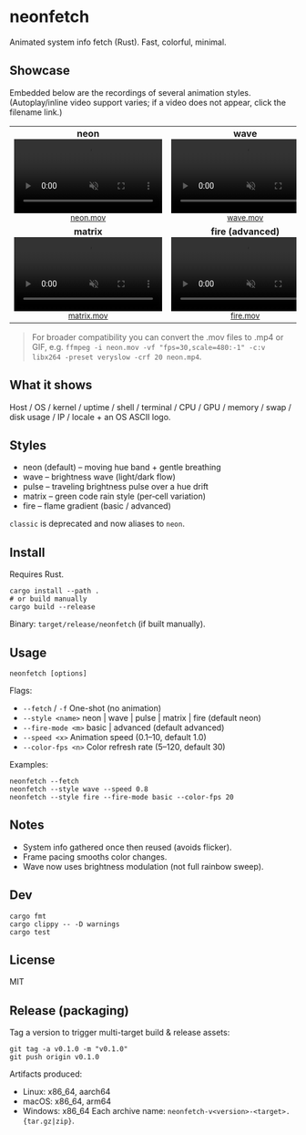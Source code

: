 # neonfetch

Animated system info fetch (Rust). Fast, colorful, minimal.

## Showcase
Embedded below are the recordings of several animation styles. (Autoplay/inline video support varies; if a video does not appear, click the filename link.)

<table>
	<tr>
		<td align="center">
			<b>neon</b><br>
			<video src="neon.mov" width="260" muted loop playsinline autoplay></video><br>
			<sub><a href="neon.mov">neon.mov</a></sub>
		</td>
		<td align="center">
			<b>wave</b><br>
			<video src="wave.mov" width="260" muted loop playsinline autoplay></video><br>
			<sub><a href="wave.mov">wave.mov</a></sub>
		</td>
	</tr>
	<tr>
		<td align="center">
			<b>matrix</b><br>
			<video src="matrix.mov" width="260" muted loop playsinline autoplay></video><br>
			<sub><a href="matrix.mov">matrix.mov</a></sub>
		</td>
		<td align="center">
			<b>fire (advanced)</b><br>
			<video src="fire.mov" width="260" muted loop playsinline autoplay></video><br>
			<sub><a href="fire.mov">fire.mov</a></sub>
		</td>
	</tr>
</table>

> For broader compatibility you can convert the .mov files to .mp4 or GIF, e.g. `ffmpeg -i neon.mov -vf "fps=30,scale=480:-1" -c:v libx264 -preset veryslow -crf 20 neon.mp4`.

## What it shows
Host / OS / kernel / uptime / shell / terminal / CPU / GPU / memory / swap / disk usage / IP / locale + an OS ASCII logo.

## Styles
- neon (default) – moving hue band + gentle breathing
- wave – brightness wave (light/dark flow)
- pulse – traveling brightness pulse over a hue drift
- matrix – green code rain style (per‑cell variation)
- fire – flame gradient (basic / advanced)

`classic` is deprecated and now aliases to `neon`.

## Install
Requires Rust.

```
cargo install --path .
# or build manually
cargo build --release
```
Binary: `target/release/neonfetch` (if built manually).

## Usage
```
neonfetch [options]
```
Flags:
- `--fetch` / `-f`     One-shot (no animation)
- `--style <name>`     neon | wave | pulse | matrix | fire (default neon)
- `--fire-mode <m>`    basic | advanced (default advanced)
- `--speed <x>`        Animation speed (0.1–10, default 1.0)
- `--color-fps <n>`    Color refresh rate (5–120, default 30)

Examples:
```
neonfetch --fetch
neonfetch --style wave --speed 0.8
neonfetch --style fire --fire-mode basic --color-fps 20
```

## Notes
- System info gathered once then reused (avoids flicker).
- Frame pacing smooths color changes.
- Wave now uses brightness modulation (not full rainbow sweep).

## Dev
```
cargo fmt
cargo clippy -- -D warnings
cargo test
```

## License
MIT

## Release (packaging)
Tag a version to trigger multi-target build & release assets:
```
git tag -a v0.1.0 -m "v0.1.0"
git push origin v0.1.0
```
Artifacts produced:
- Linux: x86_64, aarch64
- macOS: x86_64, arm64
- Windows: x86_64
Each archive name: `neonfetch-v<version>-<target>.{tar.gz|zip}`.
